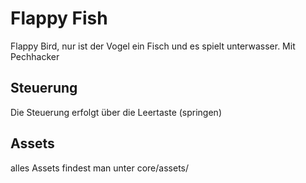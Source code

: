# Flappy Fish

Flappy Bird, nur ist der Vogel ein Fisch und es spielt unterwasser.
Mit Pechhacker

## Steuerung
Die Steuerung erfolgt über die Leertaste (springen)

## Assets
alles Assets findest man unter core/assets/

